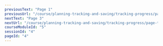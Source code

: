 ```yaml
---
previousText: "Page 1"
previousUrl: "/course/planning-tracking-and-saving/tracking-progress/page-one"
nextText: "Page 3"
nextUrl: "/course/planning-tracking-and-saving/tracking-progress/page-three"
courseModuleId: "5"
sessionId: "4"
pageId: "4"
---
```



